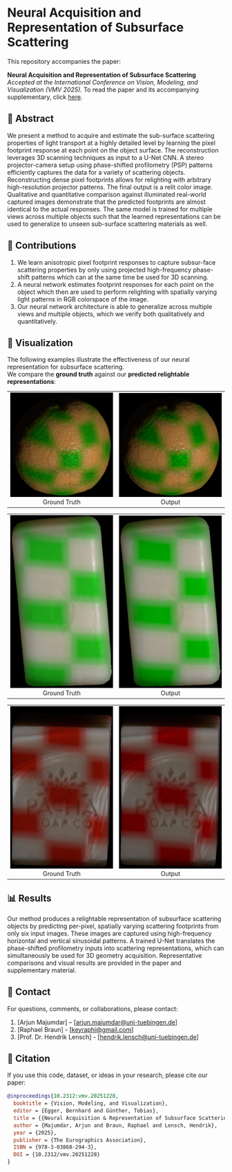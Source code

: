 # Neural Acquisition and Representation of Subsurface Scattering

This repository accompanies the paper:

**Neural Acquisition and Representation of Subsurface Scattering** <br>
_Accepted at the International Conference on Vision, Modeling, and Visualization (VMV 2025)._ To read the paper and its accompanying supplementary, click [here](https://diglib.eg.org/items/59de7dfe-5dd8-4e22-a553-94962ca09b97).

## 📖 Abstract
We present a method to acquire and estimate the sub-surface scattering properties of light transport at a highly detailed level by learning the pixel footprint response at each point on the object surface. The reconstruction leverages 3D scanning techniques as
input to a U-Net CNN. A stereo projector-camera setup using phase-shifted profilometry (PSP) patterns efficiently captures the data for a variety of scattering objects. Reconstructing dense pixel footprints allows for relighting with arbitrary high-resolution
projector patterns. The final output is a relit color image. Qualitative and quantitative comparison against illuminated real-world captured images demonstrate that the predicted footprints are almost identical to the actual responses. The same model
is trained for multiple views across multiple objects such that the learned representations can be used to generalize to unseen sub-surface scattering materials as well.


## 🧩 Contributions
1. We learn anisotropic pixel footprint responses to capture subsur-face scattering properties by only using projected high-frequency phase-shift patterns which can at the same time be used for 3D
scanning.
2. A neural network estimates footprint responses for each point on the object which then are used to perform relighting with spatially varying light patterns in RGB colorspace of the image.
3. Our neural network architecture is able to generalize across multiple views and multiple objects, which we verify both qualitatively and quantitatively.

## 🎨 Visualization  
The following examples illustrate the effectiveness of our neural representation for subsurface scattering.  
We compare the **ground truth** against our **predicted relightable representations**:  

<table>
  <tr>
    <td align="center">
      <img src="orange_backview_greenwhite_checkerboard_GT.png" alt="Ground Truth" width="300px"/><br/>
      Ground Truth
    </td>
    <td align="center">
      <img src="orange_backview_greenwhite_checkerboard_output.png" alt="Output" width="300px"/><br/>
      Output
    </td>
  </tr>
</table>

<table>
  <tr>
    <td align="center">
      <img src="soap_frontview_greenwhite_checkerboard_GT.png" alt="Ground Truth" width="300px"/><br/>
      Ground Truth
    </td>
    <td align="center">
      <img src="soap_frontview_greenwhite_checkerboard_output.png" alt="Output" width="300px"/><br/>
      Output
    </td>
  </tr>
</table>

<table>
  <tr>
    <td align="center">
      <img src="soappacha_frontview_redwhite_checker_GT.png" alt="Ground Truth" width="300px"/><br/>
      Ground Truth
    </td>
    <td align="center">
      <img src="soappacha_frontview_redwhite_checker_output.png" alt="Output" width="300px"/><br/>
      Output
    </td>
  </tr>
</table>


## 📊 Results
Our method produces a relightable representation of subsurface scattering objects by predicting per-pixel, spatially varying scattering footprints from only six input images. These images are captured using high-frequency horizontal and vertical sinusoidal patterns. A trained U-Net translates the phase-shifted profilometry inputs into scattering representations, which can simultaneously be used for 3D geometry acquisition.
Representative comparisons and visual results are provided in the paper and supplementary material.


## 📨 Contact
For questions, comments, or collaborations, please contact:
1. [Arjun Majumdar] – [arjun.majumdar@uni-tuebingen.de]
2. [Raphael Braun] - [keyraphi@gmail.com]
3. [Prof. Dr. Hendrik Lensch] - [hendrik.lensch@uni-tuebingen.de]


## 📑 Citation  

If you use this code, dataset, or ideas in your research, please cite our paper:  

```bibtex
@inproceedings{10.2312:vmv.20251228,
  booktitle = {Vision, Modeling, and Visualization},
  editor = {Egger, Bernhard and Günther, Tobias},
  title = {{Neural Acquisition & Representation of Subsurface Scattering}},
  author = {Majumdar, Arjun and Braun, Raphael and Lensch, Hendrik},
  year = {2025},
  publisher = {The Eurographics Association},
  ISBN = {978-3-03868-294-3},
  DOI = {10.2312/vmv.20251228}
}
```




